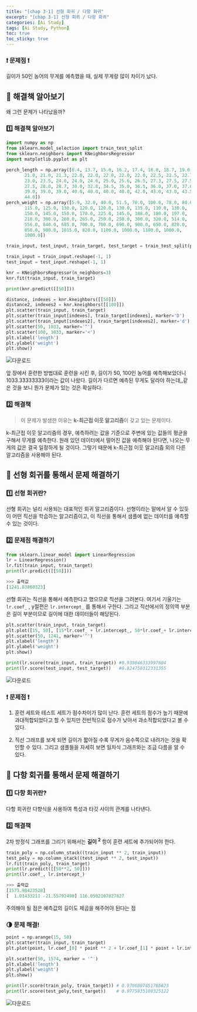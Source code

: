```yaml
---
title: "[chap 3-1] 선형 회귀 / 다항 회귀"
excerpt: "[chap 3-1] 선형 회귀 / 다항 회귀"
categories: [Ai Study]
tags: [Ai Study, Python]
toc: true
toc_sticky: true
---
```


### ❗ 문제점 ❗

길이가 50인 농어의 무게를 예측했을 때, 실제 무게랑 많이 차이가 났다.

## 🔮 해결책 알아보기

왜 그런 문제가 나타났을까?

### 1️⃣ 해결책 알아보기

```python
import numpy as np
from sklearn.model_selection import train_test_split
from sklearn.neighbors import KNeighborsRegressor
import matplotlib.pyplot as plt

perch_length = np.array([8.4, 13.7, 15.0, 16.2, 17.4, 18.0, 18.7, 19.0, 19.6, 20.0, 21.0,
       21.0, 21.0, 21.3, 22.0, 22.0, 22.0, 22.0, 22.0, 22.5, 22.5, 22.7,
       23.0, 23.5, 24.0, 24.0, 24.6, 25.0, 25.6, 26.5, 27.3, 27.5, 27.5,
       27.5, 28.0, 28.7, 30.0, 32.8, 34.5, 35.0, 36.5, 36.0, 37.0, 37.0,
       39.0, 39.0, 39.0, 40.0, 40.0, 40.0, 40.0, 42.0, 43.0, 43.0, 43.5,
       44.0])
perch_weight = np.array([5.9, 32.0, 40.0, 51.5, 70.0, 100.0, 78.0, 80.0, 85.0, 85.0, 110.0,
       115.0, 125.0, 130.0, 120.0, 120.0, 130.0, 135.0, 110.0, 130.0,
       150.0, 145.0, 150.0, 170.0, 225.0, 145.0, 188.0, 180.0, 197.0,
       218.0, 300.0, 260.0, 265.0, 250.0, 250.0, 300.0, 320.0, 514.0,
       556.0, 840.0, 685.0, 700.0, 700.0, 690.0, 900.0, 650.0, 820.0,
       850.0, 900.0, 1015.0, 820.0, 1100.0, 1000.0, 1100.0, 1000.0,
       1000.0])

train_input, test_input, train_target, test_target = train_test_split(perch_length, perch_weight, random_state = 42)

train_input = train_input.reshape(-1, 1)
test_input = test_input.reshape(-1, 1)

knr = KNeighborsRegressor(n_neighbors=3)
knr.fit(train_input, train_target)

print(knr.predict([[50]]))

distance, indexes = knr.kneighbors([[50]])
distance2, indexes2 = knr.kneighbors([[100]])
plt.scatter(train_input, train_target)
plt.scatter(train_input[indexes], train_target[indexes], marker='D')
plt.scatter(train_input[indexes2], train_target[indexes2], marker='d')
plt.scatter(50, 1033, marker='^')
plt.scatter(100, 1033, marker='<')
plt.xlabel('length')
plt.ylabel('weight')
plt.show()
```

![다운로드](https://user-images.githubusercontent.com/96654391/160424290-76c4dcd0-8f0a-4aa1-beb7-2638a92448e8.png)

앞 장에서 훈련한 방법대로 훈련을 시킨 후, 길이가 50, 100인 농어를 예측해보았더니 1033.33333333이라는 값이 나왔다. 길이가 다르면 예측된 무게도 달라야 하는데,,같은 것을 보니 뭔가 문제가 있는 것은 확실하다.

### 2️⃣ 해결책

> 이 문제가 발생한 이유는 **k-최근접 이웃 알고리즘**이 갖고 있는 문제이다.

k-최근접 이웃 알고리즘의 경우, 예측하려는 값을 기준으로 주변에 있는 값들의 평균을 구해서 무게를 예측한다. 원래 있던 데이터에서 떨어진 값을 예측해야 된다면, 나오는 무게의 값은 결국 일정하게 될 것이다. 그렇기 때문에 k-최근접 이웃 알고리즘 외의 다른 알고리즘을 사용해야 된다.

## 🔮 선형 회귀를 통해서 문제 해결하기

### 1️⃣ 선형 회귀란?

선형 회귀는 널리 사용되는 대표적인 회귀 알고리즘이다. 선형이라는 말에서 알 수 있듯이 어떤 직선을 학습하는 알고리즘이고, 이 직선을 통해서 샘플에 없는 데이터를 예측할 수 있는 것이다.

### 2️⃣ 문제점 해결하기

```python
from sklearn.linear_model import LinearRegression
lr = LinearRegression()
lr.fit(train_input, train_target)
print(lr.predict([[50]]))

>>> 출력값
[1241.83860323]
```

선형 회귀는 직선을 통해서 예측한다고 했으므로 직선을 그려본다. 여기서 기울기는 `lr.coef_` , y절편은 `lr.intercept_` 를 통해서 구한다. 그리고 직선에서의 정의역 부분은 길이 부분이므로 길이에 대한 데이터들이 해당된다.

```python
plt.scatter(train_input, train_target)
plt.plot([15, 50], [15*lr.coef_ + lr.intercept_, 50*lr.coef_+ lr.intercept_])
plt.scatter(50, 1241, marker='^')
plt.xlabel('length')
plt.ylabel('weight')
plt.show()

print(lr.score(train_input, train_target)) #0.939846333997604
print(lr.score(test_input, test_target))   #0.824750312331355
```

![다운로드](https://user-images.githubusercontent.com/96654391/160427123-cccbd5ae-f94a-4255-8967-b39a7730399c.png)

### ❗ 문제점 ❗

1. 훈련 세트와 테스트 세트가 점수차이가 많이 난다. 훈련 세트의 점수가 높기 때문에 과대적합되었다고 할 수 있지만 전반적으로 점수가 낮아서 과소적합되었다고 볼 수 있다.

2. 직선 그래프를 보게 되면 길이가 짧아질 수록 무게가 음수쪽으로 내려가는 것을 확인할 수 있다. 그리고 샘플들을 자세히 보면 일차식 그래프와는 조금 다름을 알 수 있다.

## 🔮 다항 회귀를 통해서 문제 해결하기

### 1️⃣ 다항 회귀란?

다항 회귀란 다향식을 사용하여 특성과 타깃 사이의 관계를 나타낸다.

### 2️⃣ 해결책

2차 방정식 그래프를 그리기 위해서는 **길이 <sup>2** 항이 훈련 세트에 추가되어야 한다.

```python
train_poly = np.column_stack((train_input ** 2, train_input))
test_poly = np.column_stack((test_input ** 2, test_input))
lr.fit(train_poly, train_target)
print(lr.predict([[50**2, 50]]))
print(lr.coef_, lr.intercept_)

>>> 출력값
[1573.98423528]
[  1.01433211 -21.55792498] 116.0502107827827
```

주의해야 될 점은 예측값의 길이도 제곱을 해주어야 된다는 점

### 🌗 문제 해결!

```python
point = np.arange(15, 50)
plt.scatter(train_input, train_target)
plt.plot(point, lr.coef_[0] * point ** 2 + lr.coef_[1] * point + lr.intercept_)

plt.scatter(50, 1574, marker = '^')
plt.xlabel('length')
plt.ylabel('weight')
plt.show()

print(lr.score(train_poly, train_target)) # 0.9706807451768623
print(lr.score(test_poly,test_target))    # 0.9775935108325122
```

![다운로드](https://user-images.githubusercontent.com/96654391/160430332-7069fb44-e97a-461c-a5f6-85c1c50daf9b.png)
